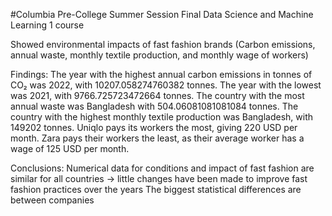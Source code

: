 #Columbia Pre-College Summer Session Final
Data Science and Machine Learning 1 course

Showed environmental impacts of fast fashion brands (Carbon emissions, annual waste, monthly textile production, and monthly wage of workers)

Findings:
The year with the highest annual carbon emissions in tonnes of CO₂ was 2022, with 10207.058274760382 tonnes. 
The year with the lowest was 2021, with 9766.725723472664 tonnes.
The country with the most annual waste was Bangladesh with 504.06081081081084 tonnes.
The country with the highest monthly textile production was Bangladesh, with 149202 tonnes.
Uniqlo pays its workers the most, giving 220 USD per month. 
Zara pays their workers the least, as their average worker has a wage of 125 USD per month. 

Conclusions:
Numerical data for conditions and impact of fast fashion are similar for all countries → little changes have been made to improve fast fashion practices over the years
The biggest statistical differences are between companies
